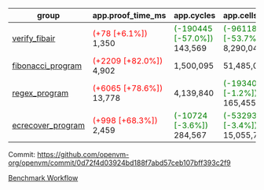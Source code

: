 | group | app.proof_time_ms | app.cycles | app.cells_used | leaf.proof_time_ms | leaf.cycles | leaf.cells_used |
| -- | -- | -- | -- | -- | -- | -- |
| [verify_fibair](https://github.com/openvm-org/openvm/blob/benchmark-results/benchmarks-pr/1463/verify_fibair-0d72f4d03924bd188f7abd57ceb107bff393c2f9.md) |<span style='color: red'>(+78 [+6.1%])</span> 1,350 | <span style='color: green'>(-190445 [-57.0%])</span> 143,569 | <span style='color: green'>(-9611817 [-53.7%])</span> 8,290,048 |- | - | - |
| [fibonacci_program](https://github.com/openvm-org/openvm/blob/benchmark-results/benchmarks-pr/1463/fibonacci-0d72f4d03924bd188f7abd57ceb107bff393c2f9.md) |<span style='color: red'>(+2209 [+82.0%])</span> 4,902 |  1,500,095 |  51,485,080 |- | - | - |
| [regex_program](https://github.com/openvm-org/openvm/blob/benchmark-results/benchmarks-pr/1463/regex-0d72f4d03924bd188f7abd57ceb107bff393c2f9.md) |<span style='color: red'>(+6065 [+78.6%])</span> 13,778 |  4,139,840 | <span style='color: green'>(-1934077 [-1.2%])</span> 165,455,373 |- | - | - |
| [ecrecover_program](https://github.com/openvm-org/openvm/blob/benchmark-results/benchmarks-pr/1463/ecrecover-0d72f4d03924bd188f7abd57ceb107bff393c2f9.md) |<span style='color: red'>(+998 [+68.3%])</span> 2,459 | <span style='color: green'>(-10724 [-3.6%])</span> 284,567 | <span style='color: green'>(-532933 [-3.4%])</span> 15,055,723 |- | - | - |


Commit: https://github.com/openvm-org/openvm/commit/0d72f4d03924bd188f7abd57ceb107bff393c2f9

[Benchmark Workflow](https://github.com/openvm-org/openvm/actions/runs/13908158748)
